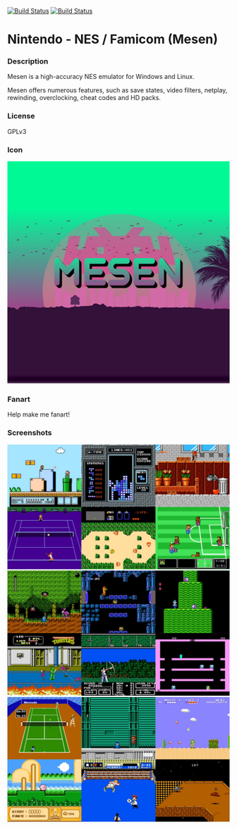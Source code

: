 [![Build Status](https://travis-ci.org/kodi-game/game.libretro.mesen.svg?branch=master)](https://travis-ci.org/kodi-game/game.libretro.mesen)
[![Build Status](https://ci.appveyor.com/api/projects/status/github/kodi-game/game.libretro.mesen?svg=true)](https://ci.appveyor.com/project/kodi-game/game-libretro-mesen)

# Nintendo - NES / Famicom (Mesen)

### Description

Mesen is a high-accuracy NES emulator for Windows and Linux.

Mesen offers numerous features, such as save states, video filters, netplay, rewinding, overclocking, cheat codes and HD packs.

### License

GPLv3

### Icon

![Nintendo - NES / Famicom (Mesen) icon](game.libretro.mesen/resources/icon.png)

### Fanart

Help make me fanart!

### Screenshots

![Nintendo - NES / Famicom (Mesen) screenshot](game.libretro.mesen/resources/screenshot-01.jpg)
![Nintendo - NES / Famicom (Mesen) screenshot](game.libretro.mesen/resources/screenshot-02.jpg)
![Nintendo - NES / Famicom (Mesen) screenshot](game.libretro.mesen/resources/screenshot-03.jpg)
